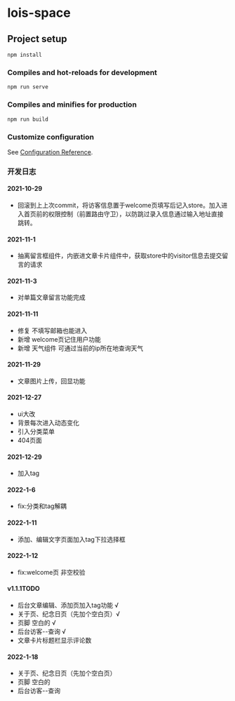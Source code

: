 # lois-space

## Project setup
```
npm install
```

### Compiles and hot-reloads for development
```
npm run serve
```

### Compiles and minifies for production
```
npm run build
```

### Customize configuration
See [Configuration Reference](https://cli.vuejs.org/config/).



### 开发日志
#### 2021-10-29
- 回滚到上上次commit，将访客信息置于welcome页填写后记入store。加入进入首页前的权限控制（前置路由守卫），以防跳过录入信息通过输入地址直接跳转。
#### 2021-11-1
- 抽离留言框组件，内嵌进文章卡片组件中，获取store中的visitor信息去提交留言的请求
#### 2021-11-3
- 对单篇文章留言功能完成
#### 2021-11-11
- 修复 不填写邮箱也能进入
- 新增 welcome页记住用户功能
- 新增 天气组件 可通过当前的ip所在地查询天气
#### 2021-11-29
- 文章图片上传，回显功能  
#### 2021-12-27
- ui大改
- 背景每次进入动态变化
- 引入分类菜单
- 404页面
#### 2021-12-29
- 加入tag
#### 2022-1-6
- fix:分类和tag解耦
#### 2022-1-11
- 添加、编辑文字页面加入tag下拉选择框
#### 2022-1-12
- fix:welcome页 非空校验

#### v1.1.1TODO
- 后台文章编辑、添加页加入tag功能 √
- 关于页、纪念日页（先加个空白页）√
- 页脚 空白的 √
- 后台访客--查询 √
- 文章卡片标题栏显示评论数
#### 2022-1-18
- 关于页、纪念日页（先加个空白页）
- 页脚 空白的
- 后台访客--查询
